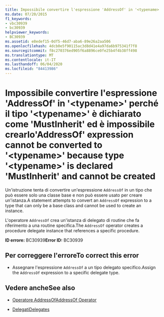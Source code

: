 ```yaml
---
title: Impossibile convertire l'espressione 'AddressOf' in '<typename>' perché il tipo '<typename>' è dichiarato come 'MustInherit' ed è impossibile crearlo
ms.date: 07/20/2015
f1_keywords:
- vbc30939
- bc30939
helpviewer_keywords:
- BC30939
ms.assetid: e8edef15-0df5-46d7-aba6-89e26a2aa506
ms.openlocfilehash: 4dcb0e5f90115ac3d8d41e4a97da6b975341f7f8
ms.sourcegitcommit: f8c270376ed905f6a8896ce0fe25b4f4b38ff498
ms.translationtype: MT
ms.contentlocale: it-IT
ms.lasthandoff: 06/04/2020
ms.locfileid: "84413986"
---
```

# <a name="addressof-expression-cannot-be-converted-to-typename-because-type-typename-is-declared-mustinherit-and-cannot-be-created"></a><span data-ttu-id="dae4e-102">Impossibile convertire l'espressione 'AddressOf' in '\<typename>' perché il tipo '\<typename>' è dichiarato come 'MustInherit' ed è impossibile crearlo</span><span class="sxs-lookup"><span data-stu-id="dae4e-102">'AddressOf' expression cannot be converted to '\<typename>' because type '\<typename>' is declared 'MustInherit' and cannot be created</span></span>
<span data-ttu-id="dae4e-103">Un'istruzione tenta di convertire un'espressione `AddressOf` in un tipo che può essere solo una classe base e non può essere usato per creare un'istanza.</span><span class="sxs-lookup"><span data-stu-id="dae4e-103">A statement attempts to convert an `AddressOf` expression to a type that can only be a base class and cannot be used to create an instance.</span></span>  
  
 <span data-ttu-id="dae4e-104">L'operatore `AddressOf` crea un'istanza di delegato di routine che fa riferimento a una routine specifica.</span><span class="sxs-lookup"><span data-stu-id="dae4e-104">The `AddressOf` operator creates a procedure delegate instance that references a specific procedure.</span></span>  
  
 <span data-ttu-id="dae4e-105">**ID errore:** BC30939</span><span class="sxs-lookup"><span data-stu-id="dae4e-105">**Error ID:** BC30939</span></span>  
  
## <a name="to-correct-this-error"></a><span data-ttu-id="dae4e-106">Per correggere l'errore</span><span class="sxs-lookup"><span data-stu-id="dae4e-106">To correct this error</span></span>  
  
- <span data-ttu-id="dae4e-107">Assegnare l'espressione `AddressOf` a un tipo delegato specifico.</span><span class="sxs-lookup"><span data-stu-id="dae4e-107">Assign the `AddressOf` expression to a specific delegate type.</span></span>  
  
## <a name="see-also"></a><span data-ttu-id="dae4e-108">Vedere anche</span><span class="sxs-lookup"><span data-stu-id="dae4e-108">See also</span></span>

- [<span data-ttu-id="dae4e-109">Operatore AddressOf</span><span class="sxs-lookup"><span data-stu-id="dae4e-109">AddressOf Operator</span></span>](../language-reference/operators/addressof-operator.md)

- [<span data-ttu-id="dae4e-110">Delegati</span><span class="sxs-lookup"><span data-stu-id="dae4e-110">Delegates</span></span>](../programming-guide/language-features/delegates/index.md)
